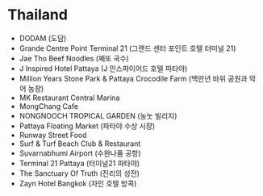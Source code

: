 # Thailand
* DODAM (도담)
* Grande Centre Point Terminal 21 (그랜드 센터 포인트 호텔 터미널 21)
* Jae Tho Beef Noodles (쩨또 국수)
* J Inspired Hotel Pattaya (J 인스파이어드 호텔 파타야)
* Million Years Stone Park & Pattaya Crocodile Farm (백만년 바위 공원과 악어 농장)
* MK Restaurant Central Marina
* MongChang Cafe
* NONGNOOCH TROPICAL GARDEN (농눗 빌리지)
* Pattaya Floating Market (파타야 수상 시장)
* Runway Street Food
* Surf & Turf Beach Club & Restaurant
* Suvarnabhumi Airport (수완나품 공항)
* Terminal 21 Pattaya (터미널21 파타야)
* The Sanctuary Of Truth (진리의 성전)
* Zayn Hotel Bangkok (자인 호텔 방콕)
